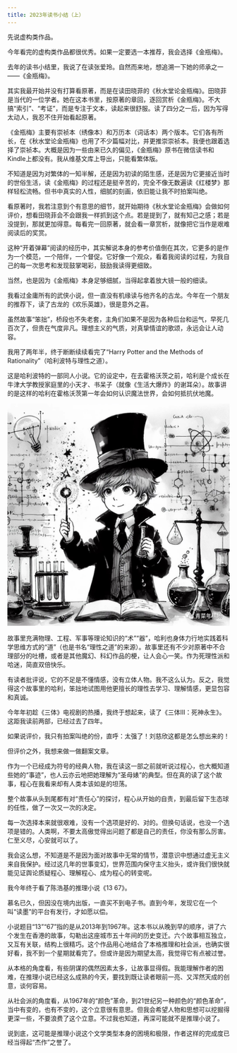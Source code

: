 ```yaml
---
title: 2023年读书小结（上）
---
```


先说虚构类作品。

今年看完的虚构类作品都很优秀。如果一定要选一本推荐，我会选择《金瓶梅》。

去年的读书小结里，我说了在读张爱玲。自然而来地，想追溯一下她的师承之一——《金瓶梅》。

其实我最开始并没有打算看原著，而是在读田晓菲的《秋水堂论金瓶梅》。田晓菲是当代的一位学者。她在这本书里，按原著的章回，逐回赏析《金瓶梅》。不大搞“索引”、“考证”，而是专注于文本，读起来很舒服。读了四分之一后，因为写得太动人，我忍不住开始看起原著。

《金瓶梅》主要有崇祯本（绣像本）和万历本（词话本）两个版本。它们各有所长，在《秋水堂论金瓶梅》也用了不少篇幅对比，并更推崇崇祯本。我便也跟着选择了崇祯本。大概是因为一些由来已久的偏见，《金瓶梅》原书在微信读书和Kindle上都没有。我从维基文库上导出，只能看繁体版。

不知道是因为对繁体的一知半解，还是因为初读的陌生感，还是因为它更接近当时的世俗生活，读《金瓶梅》的过程还是挺辛苦的，完全不像无数遍读《红楼梦》那样轻松流畅。但书中真实的人性，细腻的刻画，依旧能让我不时拍案叫绝。

看原著时，我若注意到个有意思的细节，就开始期待《秋水堂论金瓶梅》会做如何评价，想看田晓菲会不会跟我一样抓到这个点。若是提到了，就有知己之感；若是没提到，那就更加得意。每看完一回原著，就会看一章赏析，就像把它当作是艰难阅读后的奖赏。

这种“开着弹幕”阅读的经历中，其实解说本身的参考价值倒在其次，它更多的是作为一个模范，一个陪伴，一个督促。它好像一个观众，看着我阅读的过程，为我自己的每一次思考和发现鼓掌喝彩，鼓励我读得更细致。

当然，也是因为《金瓶梅》本身足够细腻，当得起拿着放大镜一般的细读。



我看过金庸所有的武侠小说，但一直没有机缘读与他齐名的古龙。今年在一个朋友的推荐下，读了古龙的《欢乐英雄》，很是意外之喜。

虽然故事“笨拙”，桥段也不失老套，主角们如果不是因为各种后台和运气，早死几百次了，但贵在气度非凡。理想主义的气质，对真挚情谊的歌颂，永远会让人动容。



我用了两年半，终于断断续续看完了“Harry Potter and the Methods of Rationality”（哈利波特与理性之道）。

这是哈利波特的一部同人小说。它的设定中，在去霍格沃茨之前，哈利是个成长在牛津大学教授家庭里的小天才、书呆子（就像《生活大爆炸》的谢耳朵）。故事讲的是这样的哈利在霍格沃茨第一年会如何认识魔法世界，会如何抵抗伏地魔。

![](/assets/images/2023-12-25-read-1.JPG)

故事里充满物理、工程、军事等理论知识的“术”“器”，哈利也身体力行地实践着科学思维方式的“道”（也是书名“理性之道”的来源）。故事里还有不少对原著中不合理部分的吐槽，或者是其他魔幻、科幻作品的梗，让人会心一笑。作为死理性派和哈迷，简直双倍快乐。

有读者批评说，它的不足是不懂情感，没有立体人物。我不这么认为。反之，我觉得这个故事里的哈利，笨拙地试图用他更擅长的理性去学习、理解情感，更显包容和真诚。



今年年初趁《三体》电视剧的热播，我终于想起来，读了《三体Ⅲ：死神永生》。这距我读前两部，已经过去了四年。

如果说评价，我只有拍案叫绝的份，直呼：太强了！刘慈欣这都是怎么想出来的！

但评价之外，我想来做一做翻案文章。

作为一个已经成为符号的经典人物，我在读这一部之前就听说过程心，也大概知道些她的“事迹”，也人云亦云地把她理解为“圣母婊”的典型。但在真的读了这个故事，程心在我看来却有人类本该如是的坦荡。

整个故事从头到尾都有对“责任心”的探讨，程心从开始的自责，到最后留下生态球的任性，做了一次又一次的决定。

每一次选择本来就很艰难，没有一个选项是好的、对的。但换句话说，也没一个选项是错的。人类啊，不要太高傲觉得出问题了都是自己的责任，你没有那么厉害。仁至义尽，心安就可以了。

我会这么想，不知道是不是因为面对故事中无常的情节，潜意识中想通过虚无主义来自我保护。经过这几年的世事变幻，世界范围内保守主义抬头，或许我们很快就能见证舆论质疑程心、理解程心、成为程心的转变呢。



我今年终于看了陈浩基的推理小说《13 67》。

慕名已久，但因没在境内出版，一直买不到电子书。直到今年，发现它在一个叫“读墨”的平台有发行，才如愿以偿。

小说题目“13”“67”指的是从2013年到1967年。这本书以从晚到早的顺序，讲了六个发生在香港的故事，勾勒出这座城市五十年间的历史变迁。六个故事相互独立，又互有关联，结构上很精巧。这个作品用心地结合了本格推理和社会派，也确实很好看，我不到一个星期就看完了。但或许是因为期望太高，我觉得它有点被过誉。

从本格的角度看，有些阴谋的偶然因素太多，让故事显得假。我能理解作者的困难，在推理小说已经这么成熟的今天，要找到既让读者眼前一亮、又浑然天成的创意，谈何容易。

从社会派的角度看，从1967年的“颜色”革命，到21世纪另一种颜色的“颜色革命”，当中有变的，也有不变的，这个立意很有意思。但我会希望人物和思想可以挖掘得更深一些，不要浪费了这个立意。不过我也知道，再深可能就不是推理小说了。

说到底，这可能是推理小说这个文学类型本身的困境和极限，作者这样的完成度已经当得起“杰作”之誉了。
